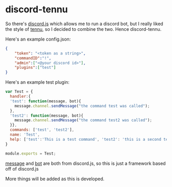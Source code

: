 # discord-tennu

So there's [discord.js] which allows me to run a discord bot, but I really liked the style of [tennu], so I decided to combine the two. Hence discord-tennu.

Here's an example config.json:

```json
{
	"token": "<token as a string>",
	"commandID":"!",
	"admin":["<@your discord id>"],
	"plugins":["test"]
}
```

Here's an example test plugin:

```javascript
var Test = {
  handler:{
  'test': function(message, bot){
    message.channel.sendMessage("the command test was called");
  },
  'test2': function(message, bot){
    message.channel.sendMessage("the command test2 was called");
  }},
  commands: ['test', 'test2'],
  name: 'Test',
  help: ['test':'This is a test command', 'test2': 'this is a second test command']
}

module.exports = Test;

```

[message] and [bot] are both from discord.js, so this is just a framework based off of discord.js

More things will be added as this is developed.


[message]: https://discordjs.readthedocs.io/en/8.2.0/docs_message.html
[bot]: https://discordjs.readthedocs.io/en/8.2.0/docs_client.html
[discord.js]: https://discord.js.org/
[tennu]: https://tennu.github.io
